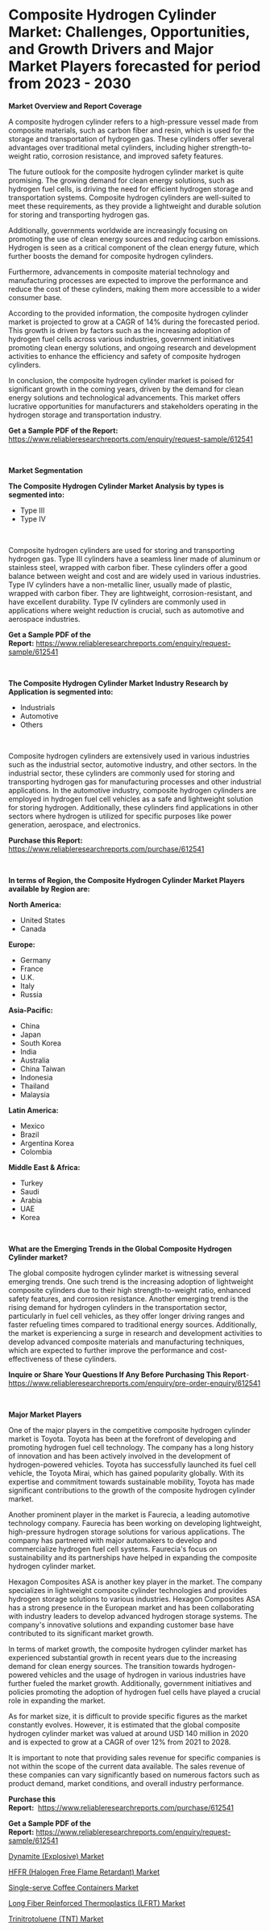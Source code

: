 <p><h1>Composite Hydrogen Cylinder Market: Challenges, Opportunities, and Growth Drivers and Major Market Players forecasted for period from 2023 - 2030</h1></p><p><strong>Market Overview and Report Coverage</strong></p>
<p><p>A composite hydrogen cylinder refers to a high-pressure vessel made from composite materials, such as carbon fiber and resin, which is used for the storage and transportation of hydrogen gas. These cylinders offer several advantages over traditional metal cylinders, including higher strength-to-weight ratio, corrosion resistance, and improved safety features.</p><p>The future outlook for the composite hydrogen cylinder market is quite promising. The growing demand for clean energy solutions, such as hydrogen fuel cells, is driving the need for efficient hydrogen storage and transportation systems. Composite hydrogen cylinders are well-suited to meet these requirements, as they provide a lightweight and durable solution for storing and transporting hydrogen gas.</p><p>Additionally, governments worldwide are increasingly focusing on promoting the use of clean energy sources and reducing carbon emissions. Hydrogen is seen as a critical component of the clean energy future, which further boosts the demand for composite hydrogen cylinders.</p><p>Furthermore, advancements in composite material technology and manufacturing processes are expected to improve the performance and reduce the cost of these cylinders, making them more accessible to a wider consumer base.</p><p>According to the provided information, the composite hydrogen cylinder market is projected to grow at a CAGR of 14% during the forecasted period. This growth is driven by factors such as the increasing adoption of hydrogen fuel cells across various industries, government initiatives promoting clean energy solutions, and ongoing research and development activities to enhance the efficiency and safety of composite hydrogen cylinders.</p><p>In conclusion, the composite hydrogen cylinder market is poised for significant growth in the coming years, driven by the demand for clean energy solutions and technological advancements. This market offers lucrative opportunities for manufacturers and stakeholders operating in the hydrogen storage and transportation industry.</p></p>
<p><strong>Get a Sample PDF of the Report:</strong> <a href="https://www.reliableresearchreports.com/enquiry/request-sample/612541">https://www.reliableresearchreports.com/enquiry/request-sample/612541</a></p>
<p>&nbsp;</p>
<p><strong>Market Segmentation</strong></p>
<p><strong>The Composite Hydrogen Cylinder Market Analysis by types is segmented into:</strong></p>
<p><ul><li>Type III</li><li>Type IV</li></ul></p>
<p>&nbsp;</p>
<p><p>Composite hydrogen cylinders are used for storing and transporting hydrogen gas. Type III cylinders have a seamless liner made of aluminum or stainless steel, wrapped with carbon fiber. These cylinders offer a good balance between weight and cost and are widely used in various industries. Type IV cylinders have a non-metallic liner, usually made of plastic, wrapped with carbon fiber. They are lightweight, corrosion-resistant, and have excellent durability. Type IV cylinders are commonly used in applications where weight reduction is crucial, such as automotive and aerospace industries.</p></p>
<p><strong>Get a Sample PDF of the Report:</strong>&nbsp;<a href="https://www.reliableresearchreports.com/enquiry/request-sample/612541">https://www.reliableresearchreports.com/enquiry/request-sample/612541</a></p>
<p>&nbsp;</p>
<p><strong>The Composite Hydrogen Cylinder Market Industry Research by Application is segmented into:</strong></p>
<p><ul><li>Industrials</li><li>Automotive</li><li>Others</li></ul></p>
<p>&nbsp;</p>
<p><p>Composite hydrogen cylinders are extensively used in various industries such as the industrial sector, automotive industry, and other sectors. In the industrial sector, these cylinders are commonly used for storing and transporting hydrogen gas for manufacturing processes and other industrial applications. In the automotive industry, composite hydrogen cylinders are employed in hydrogen fuel cell vehicles as a safe and lightweight solution for storing hydrogen. Additionally, these cylinders find applications in other sectors where hydrogen is utilized for specific purposes like power generation, aerospace, and electronics.</p></p>
<p><strong>Purchase this Report:</strong>&nbsp; <a href="https://www.reliableresearchreports.com/purchase/612541">https://www.reliableresearchreports.com/purchase/612541</a></p>
<p>&nbsp;</p>
<p><strong>In terms of Region, the Composite Hydrogen Cylinder Market Players available by Region are:</strong></p>
<p>
    <p> <strong> North America: </strong>
        <ul>
            <li>United States</li>
            <li>Canada</li>
        </ul>
        </p> 
    <p> <strong> Europe: </strong>
        <ul>
            <li>Germany</li>
            <li>France</li>
            <li>U.K.</li>
            <li>Italy</li>
            <li>Russia</li>
        </ul>
        </p> 
    <p> <strong> Asia-Pacific: </strong>
        <ul>
            <li>China</li>
            <li>Japan</li>
            <li>South Korea</li>
            <li>India</li>
            <li>Australia</li>
            <li>China Taiwan</li>
            <li>Indonesia</li>
            <li>Thailand</li>
            <li>Malaysia</li>
        </ul>
        </p> 
    <p> <strong> Latin America: </strong>
        <ul>
            <li>Mexico</li>
            <li>Brazil</li>
            <li>Argentina Korea</li>
            <li>Colombia</li>
        </ul>
        </p> 
    <p> <strong> Middle East & Africa: </strong>
        <ul>
            <li>Turkey</li>
            <li>Saudi</li>
            <li>Arabia</li>
            <li>UAE</li>
            <li>Korea</li>
        </ul>
    </p>
    </p>
<p>&nbsp;</p>
<p><strong>What are the Emerging Trends in the Global Composite Hydrogen Cylinder market?</strong></p>
<p><p>The global composite hydrogen cylinder market is witnessing several emerging trends. One such trend is the increasing adoption of lightweight composite cylinders due to their high strength-to-weight ratio, enhanced safety features, and corrosion resistance. Another emerging trend is the rising demand for hydrogen cylinders in the transportation sector, particularly in fuel cell vehicles, as they offer longer driving ranges and faster refueling times compared to traditional energy sources. Additionally, the market is experiencing a surge in research and development activities to develop advanced composite materials and manufacturing techniques, which are expected to further improve the performance and cost-effectiveness of these cylinders.</p></p>
<p><strong>Inquire or Share Your Questions If Any Before Purchasing This Report</strong>- <a href="https://www.reliableresearchreports.com/enquiry/pre-order-enquiry/612541">https://www.reliableresearchreports.com/enquiry/pre-order-enquiry/612541</a></p>
<p>&nbsp;</p>
<p><strong>Major Market Players</strong></p>
<p><p>One of the major players in the competitive composite hydrogen cylinder market is Toyota. Toyota has been at the forefront of developing and promoting hydrogen fuel cell technology. The company has a long history of innovation and has been actively involved in the development of hydrogen-powered vehicles. Toyota has successfully launched its fuel cell vehicle, the Toyota Mirai, which has gained popularity globally. With its expertise and commitment towards sustainable mobility, Toyota has made significant contributions to the growth of the composite hydrogen cylinder market.</p><p>Another prominent player in the market is Faurecia, a leading automotive technology company. Faurecia has been working on developing lightweight, high-pressure hydrogen storage solutions for various applications. The company has partnered with major automakers to develop and commercialize hydrogen fuel cell systems. Faurecia's focus on sustainability and its partnerships have helped in expanding the composite hydrogen cylinder market. </p><p>Hexagon Composites ASA is another key player in the market. The company specializes in lightweight composite cylinder technologies and provides hydrogen storage solutions to various industries. Hexagon Composites ASA has a strong presence in the European market and has been collaborating with industry leaders to develop advanced hydrogen storage systems. The company's innovative solutions and expanding customer base have contributed to its significant market growth.</p><p>In terms of market growth, the composite hydrogen cylinder market has experienced substantial growth in recent years due to the increasing demand for clean energy sources. The transition towards hydrogen-powered vehicles and the usage of hydrogen in various industries have further fueled the market growth. Additionally, government initiatives and policies promoting the adoption of hydrogen fuel cells have played a crucial role in expanding the market.</p><p>As for market size, it is difficult to provide specific figures as the market constantly evolves. However, it is estimated that the global composite hydrogen cylinder market was valued at around USD 140 million in 2020 and is expected to grow at a CAGR of over 12% from 2021 to 2028. </p><p>It is important to note that providing sales revenue for specific companies is not within the scope of the current data available. The sales revenue of these companies can vary significantly based on numerous factors such as product demand, market conditions, and overall industry performance.</p></p>
<p><strong>Purchase this Report:</strong>&nbsp;&nbsp;<a href="https://www.reliableresearchreports.com/purchase/612541">https://www.reliableresearchreports.com/purchase/612541</a></p>
<p></p>
<p><strong>Get a Sample PDF of the Report:</strong>&nbsp;<a href="https://www.reliableresearchreports.com/enquiry/request-sample/612541">https://www.reliableresearchreports.com/enquiry/request-sample/612541</a></p>
<p><p><a href="https://medium.com/@zoeyjohns1903/dynamite-explosive-market-trends-and-market-analysis-forecasted-for-period-2023-2030-673ad0b57bc6">Dynamite (Explosive) Market</a></p><p><a href="https://medium.com/@enosstark1905/analyzing-hffr-halogen-free-flame-retardant-market-global-industry-perspective-and-forecast-02f97f1fb254">HFFR (Halogen Free Flame Retardant) Market</a></p><p><a href="https://github.com/NorbertYates/Market-Research-Report-List-2/blob/main/single-serve-coffee-containers-market.md">Single-serve Coffee Containers Market</a></p><p><a href="https://medium.com/@kaceyrath/long-fiber-reinforced-thermoplastics-lfrt-market-size-and-market-trends-complete-industry-be280a2b7489">Long Fiber Reinforced Thermoplastics (LFRT) Market</a></p><p><a href="https://medium.com/@bartlakin/trinitrotoluene-tnt-market-size-market-outlook-and-market-forecast-2023-to-2030-e0981926074a">Trinitrotoluene (TNT) Market</a></p></p>